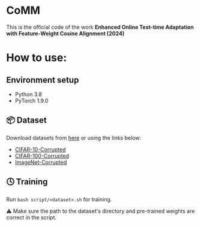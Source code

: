 # CoMM

This is the official code of the work **Enhanced Online Test-time Adaptation with Feature-Weight Cosine Alignment (2024)**

# How to use:
## Environment setup
* Python 3.8
* PyTorch 1.9.0

## :package: Dataset
Download datasets from [here](https://github.com/hendrycks/robustness) or using the links below:
* [CIFAR-10-Corrupted](https://zenodo.org/record/2535967)
* [CIFAR-100-Corrupted](https://zenodo.org/record/3555552)
* [ImageNet-Corrupted](https://zenodo.org/record/2235448)

## :clock4: Training
Run `bash script/<dataset>.sh` for training.

:warning: Make sure the path to the dataset's directory and pre-trained weights are correct in the script.
